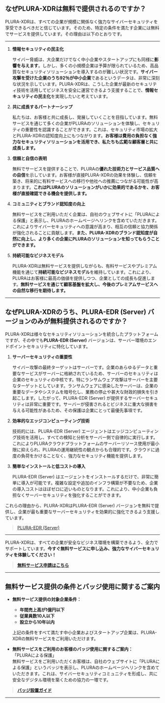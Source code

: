 ## なぜPLURA-XDRは無料で提供されるのですか？

PLURA-XDRは、すべての企業が規模に関係なく強力なサイバーセキュリティを享受できるべきだと信じています。そのため、特定の条件を満たす企業には無料でサービスを提供しています。その理由は以下のとおりです。

---

1. **情報セキュリティの民主化**

   サイバー脅威は、大企業だけでなく中小企業やスタートアップにも同様に**影響を与えます**。しかし、多くの小規模企業は予算が限られているため、高品質なセキュリティソリューションを導入するのが難しい状況です。**サイバー攻撃を受けた企業のうち92％が中小企業**であるというデータは、非常に深刻な状況を示しています。PLURA-XDRは、こうした企業が最新のセキュリティ技術を活用してビジネスを安全に運営できるよう支援することで、**情報セキュリティの民主化**を実現したいと考えています。

2. **共に成長するパートナーシップ**

   私たちは、お客様と共に成長し、発展していくことを目指しています。無料サービスを通じて多くの企業がPLURAのソリューションを体験し、セキュリティの重要性を認識することができます。これは、セキュリティ市場の拡大とPLURA-XDRの認知度向上にもつながります。**お客様は費用の負担なく強力なセキュリティソリューションを活用でき、私たちも広範な顧客層と共に成長します。**

3. **信頼と自信の表明**

   無料でサービスを提供することで、PLURAの**優れた技術力とサービス品質への自信**を示しています。お客様が直接PLURA-XDRの効果を体験し、信頼を築き、将来的に有料サービスへの移行や他社への推薦につながる可能性が高まります。**これはPLURAのソリューションがいかに効果的であるかを、お客様が直接確認できる機会を提供します。**

4. **コミュニティとブランド認知度の向上**

   無料サービスをご利用いただく企業は、自社のウェブサイトに「PLURAによる保護」と表示し、PLURAのホームページへリンクを含めていただきます。これによりサイバーセキュリティへの意識が高まり、相互の信頼と協力関係が強化されることに貢献します。**また、PLURA-XDRのブランド認知度が自然に向上し、より多くの企業にPLURAのソリューションを知ってもらうことができます。**

5. **持続可能なビジネスモデル**

   PLURA-XDRは無料サービスを提供しながらも、有料サービスやプレミアム機能を通じて**持続可能なビジネスモデル**を維持しています。これにより、PLURAはお客様に最高の価値を提供しつつ、企業としての成長も促進します。**無料サービスを通じて顧客基盤を拡大し、今後のプレミアムサービスへの自然な移行を期待します。**

---

## なぜPLURA-XDRのうち、PLURA-EDR (Server) バージョンのみが無料提供されるのですか？

PLURA-XDRは様々なセキュリティソリューションを統合したプラットフォームですが、その中でも**PLURA-EDR (Server)** バージョンは、サーバー環境のエンドポイントセキュリティに特化しています。

1. **サーバーセキュリティの重要性**

   サイバー攻撃の最終ターゲットはサーバーです。企業のあらゆるデータと重要なサービスがサーバーに格納されているため、サーバーのセキュリティは企業のセキュリティの中核です。特にランサムウェア攻撃はサーバーを主要なターゲットとしています。ランサムウェアに感染したサーバーは、企業の重要なデータやシステムを暗号化し、業務の停止や甚大な財政的損失を引き起こします。したがって、PLURA-EDR (Server) が提供するサーバーセキュリティは非常に重要です。サーバーが侵害されるとビジネスに重大な損害を与える可能性があるため、その保護は企業にとって最優先事項です。

2. **効率的なエッジコンピューティング技術**

   技術的には、PLURA-EDR (Server) エージェントはエッジコンピューティング技術を活用し、すべての検知と分析をサーバー側で自律的に実行します。これによりPLURAクラウドプラットフォームのサーバーリソース使用が最小限に抑えられ、PLURAの運用継続性の観点からも合理的です。クラウドに過度の負荷をかけることなく、強力なセキュリティ機能を提供します。

3. **簡単なインストールと低コストの導入**

   PLURA-EDR (Server) はエージェントをインストールするだけで、非常に簡単に導入が可能です。複雑な設定や追加のインフラ構築が不要なため、企業の導入コストはほぼゼロに近いものとなります。これにより、中小企業も負担なくサーバーセキュリティを強化することができます。

これらの理由から、PLURA-XDRはPLURA-EDR (Server) バージョンを無料で提供し、企業が最も重要なサーバーセキュリティを効果的に強化できるよう支援しています。

> [PLURA-EDR (Server)](https://www.plura.io/platform/edr)

---

PLURA-XDRは、すべての企業が安全なビジネス環境を構築できるよう、全力でサポートしています。**今すぐ無料サービスに申し込み、強力なサイバーセキュリティを体験してください！**

> [**無料サービス申請はこちら**](https://www.plura.io/signup)

---

## **無料サービス提供の条件とバッジ使用に関するご案内**

- **無料サービス提供の対象企業条件：**

  - **年間売上高が1億円以下**
  - **従業員数10人以下**
  - **設立から10年以内**

  上記の条件をすべて満たす中小企業およびスタートアップ企業は、PLURA-XDRの無料サービスをご利用いただけます。

- **無料サービスをご利用のお客様のバッジ使用に関するご案内：** </br>
 「PLURAによる保護」</br>
  無料サービスをご利用いただくお客様は、自社のウェブサイトに「PLURAによる保護」というバッジを表示し、PLURAのホームページへリンクを含めていただきます。これは、サイバーセキュリティコミュニティを形成し、共に安全なデジタル環境を築くための協力の一環です。

> [**バッジ設置ガイド**](https://w.plura.io/why-free/ja/badge.html)

---
